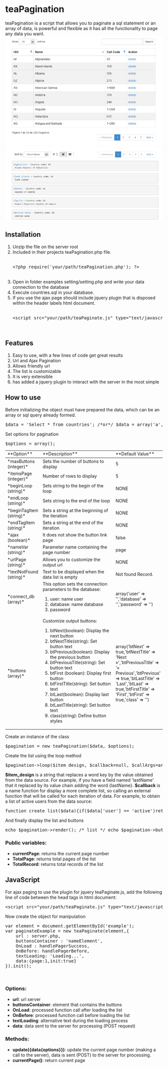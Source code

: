 teaPagination
=============

teaPagination is a script that allows you to paginate a sql statement or an array of data, is powerful and flexible as it has all the functionality to page any data you want.
![Alt text](assets/img/datatable.png)
![Alt text](assets/img/listdata.png)

Installation
------------
<ol>
<li>Unzip the file on the server root</li>
<li>Included in their projects teaPagination.php file. 
<br/><br/>
<pre>&lt;?php require('your/path/teaPagination.php'); ?&gt;</pre>
<br/>
</li>
<li>Open in folder examples setting/setting.php and write your data connection to the database</li>
<li>Execute countries.sql in your database.</li>
<li>If you use the ajax page should include jquery plugin that is disposed within the header labels html document.
<br/><br/> 
<pre>&lt;script src="your/path/teaPaginate.js" type="text/javascript"&gt;&lt;/script&gt;</pre>
<br/>
</li>
</ol>

Features
--------
<ol>
<li>Easy to use, with a few lines of code get great results</li>
<li>Url and Ajax Pagination</li>
<li>Allows friendly url</li>
<li>The list is customizable</li>
<li>It is very extensible</li>
<li>has added a jquery plugin to interact with the server in the most simple</li>
</ol>

How to use
----------

<p>Before initializing the object must have prepared the data, which can be an array or sql query already formed.</p>
<pre>$data = 'Select * from countries'; /*or*/ $data = array('a','b','c','d');</pre>
<p>Set options for pagination</p>
<pre>$options = array();</pre>
<table><tr><td style="width:20%">**Option**</td><td style="width:50%">**Description**</td><td>**Default Value**</td></tr>
<tbody>
    <tr><td>*maxButtons (integer)*</td><td>Sets the number of buttons to display</td><td>5</td></tr>
    <tr><td>*itemsPage (integer)*</td><td>Number of rows to display</td><td>5</td></tr>
    <tr><td>*beginLoop (string)*</td><td>Sets string to the begin of the loop</td><td>NONE</td></tr>
    <tr><td>*endLoop (string)*</td><td>Sets string to the end of the loop</td><td>NONE</td></tr>
    <tr><td>*beginTagItem (string)*</td><td>Sets a string at the beginning of the iteration</td><td>NONE</td></tr>
    <tr><td>*endTagItem (string)*</td><td>Sets a string at the end of the iteration</td><td>NONE</td></tr>
    <tr><td>*ajax (boolean)*</td><td>It does not show the button link page</td><td>false</td></tr>
    <tr><td>*nameVar (string)*</td><td>Parameter name containing the page number</td><td>page</td></tr>
    <tr><td>*urlPage (string)*</td><td>Allows you to customize the output url</td><td>NONE</td></tr>
    <tr><td>*textNotFound (string)*</td><td>Text to be displayed when the data list is empty</td><td>Not found Record.</td></tr>
    <tr><td>*connect_db (array)*</td><td>This option sets the connection parameters to the database:<ol><li>user: name user</li><li>database: name database</li><li>password</li></ol></td><td>array('user' =&gt; '','database' =&gt; '','password' =&gt; '')</td></tr>
    <tr><td>*buttons (array)*</td><td>Customize output buttons:
            <ol>
                <li>btNext(boolean): Display the next button</li>
                <li>btNextTitle(string): Set button text</li>
                <li>btPrevious(boolean): Display the previous button</li>
                <li>btPreviousTitle(string): Set button text</li>
                <li>btFirst (boolean): Display first button</li>
                <li>btFirstTitle(string): Set button text</li>
                <li>btLast(boolean): Display last button</li>
                <li>btLastTitle(string): Set button text</li>
                <li>class(string): Define button styles</li>
            </ol></td><td>array('btNext' =&gt; true,'btNextTitle' =&gt; 'Next »','btPreviousTitle' =&gt; '« Previous','btPrevious' =&gt; true,'btLastTitle' =&gt; 'Last','btLast' =&gt; true,'btFirstTitle' =&gt; 'First','btFirst' =&gt; true,'class' =&gt; '')</td></tr>
</tbody>
</table>
<p>Create an instance of the class</p>
<pre>$pagination = new teaPagination($data, $options);</pre>
<p>Create the list using the loop method</p>
<pre>$pagination-&gt;loop($item_design, $callback=null, $callArgs=array());</pre>
<p><b>$item_design</b> is a string that replaces a word key by the value obtained from the data source. For example, if you have a field named 'lastName' that it replaced by its value chain adding the word {lastName}.
    <b>$callback</b> is a name function for display a more complete list, so calling an external function that will be called for each iteration of data. For example, to obtain a list of active users from the data source:
</p>
<pre>function create_list($data){if($data['user'] == 'active')return '&lt;div&gt;'.$data['name'].'&lt;/div&gt;';}</pre>
<p>And finally display the list and buttons</p>
<pre>echo $pagination-&gt;render(); /* list */ echo $pagination-&gt;buttons(); /* buttons */</pre>
<h3>Public variables:</h3>
<ul>
    <li><b>currentPage</b>: returns the current page number</li>
    <li><b>TotalPage</b>: returns total pages of the list</li>
    <li><b>TotalRecord</b>: returns total records of the list</li>
</ul>

JavaScript
----------
<p>For ajax paging to use the plugin for jquery teaPaginate.js, add the following line of code between the head tags in html document:</p>
<pre>&lt;script src="your/path/teaPaginate.js" type="text/javascript"&gt;&lt;/script&gt;</pre>
<p>Now create the object for manipulation</p>
<pre>var element = document.getElementById('example');
var paginateExample = new teaPaginate(element,{    
    url : server.php,
    buttonsContainer : 'nameElement',
    OnLoad : handlePagerSuccess,
    OnBefore: handlePagerBefore,
    textLoading: 'Loading...',
    data:{page:1,init:true}
}).init();
</pre>
<br/>
<h3>Options:</h3>
<ul>
    <li><b>url</b>: url server</li>
    <li><b>buttonsContainer</b>: element that contains the buttons</li>
    <li><b>OnLoad</b>: processed function call after loading the list</li>
    <li><b>OnBefore</b>: processed function call before loading the list</li>
    <li><b>textLoading</b>: alternative text during the loading process</li>
    <li><b>data</b>: data sent to the server for processing (POST request)</li>
</ul>
<h3>Methods:</h3>
<ul>
    <li><b>update({data{options}})</b>: update the current page number (making a call to the server), data is sent (POST) to the server for processing.</li>
    <li><b>currentPage()</b>: return current page</li>
</ul>
		